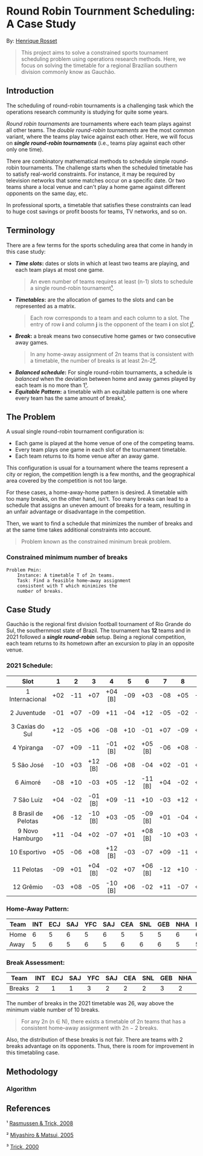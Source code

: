 Round Robin Tournment Scheduling: A Case Study
==============================================
By: [Henrique Rosset](mailto:henriquerosset@hotmail.com)

> This project aims to solve a constrained sports tournament scheduling problem using operations research methods. Here, we focus on solving the timetable for a regional Brazilian southern division commonly know as Gauchão.

## Introduction

The scheduling of round-robin tournaments is a challenging task which the operations research community is studying for quite some years. 

_Round robin tournaments_ are tournaments where each team plays against all other teams. The _double round-robin tournaments_ are the most common variant, where the teams play twice against each other. Here, we will focus on **_single round-robin tournaments_** (i.e., teams play against each other only one time).

There are combinatory mathematical methods to schedule simple round-robin tournaments. The challenge starts when the scheduled timetable has to satisfy real-world constraints. For instance, it may be required by television networks that some matches occur on a specific date. Or two teams share a local venue and can't play a home game against different opponents on the same day, etc.

In professional sports, a timetable that satisfies these constraints can lead to huge cost savings or profit boosts for teams, TV networks, and so on. 

## Terminology

There are a few terms for the sports scheduling area that come in handy in this case study:

- **_Time slots_:** dates or slots in which at least two teams are playing, and each team plays at most one game. 
    > An even number of teams requires at least (n-1) slots to schedule a single round-robin tournament[¹](#references).
- **_Timetables_:** are the allocation of games to the slots and can be represented as a matrix.
    > Each row corresponds to a team and each column to a slot. The entry of row **i** and column **j** is the opponent of the team **i** on slot **j**[¹](#references).
- **_Break_:** a break means two consecutive home games or two consecutive away games.
    > In any home-away assignment of 2n teams that is consistent with a timetable, the number of breaks is at least 2n-2[²](#references).
- **_Balanced schedule_:** For single round-robin tournaments, a schedule is _balanced_ when the deviation between home and away games played by each team is no more than 1[¹](#references).
- **_Equitable Pattern_:** a timetable with an equitable pattern is one where every team has the same amount of breaks[¹](#references).

## The Problem

A usual single round-robin tournament configuration is: 
* Each game is played at the home venue of one of the competing teams. 
* Every team plays one game in each slot of the tournament timetable.
* Each team returns to its home venue after an away game.

This configuration is usual for a tournament where the teams represent a city or region, the competition length is a few months, and the geographical area covered by the competition is not too large. 

For these cases, a home-away-home pattern is desired. A timetable with too many breaks, on the other hand, isn't. Too many breaks can lead to a schedule that assigns an uneven amount of breaks for a team, resulting in an unfair advantage or disadvantage in the competition.

Then, we want to find a schedule that minimizes the number of breaks and at the same time takes additional constraints into account. 

> Problem known as the constrained minimum break problem.

### Constrained minimum number of breaks

    Problem Pmin:
        Instance: A timetable T of 2n teams.
        Task: Find a feasible home–away assignment 
        consistent with T which minimizes the
        number of breaks.

## Case Study

Gauchão is the regional first division football tournament of Rio Grande do Sul, the southernmost state of Brazil. The tournament has **12** teams and in 2021 followed a **_single round-robin_** setup. Being a regional competition, each team returns to its hometown after an excursion to play in an opposite venue.

### 2021 Schedule:

|Slot               | 1   | 2   | 3     | 4     | 5     | 6     | 7     | 8     | 9     | 10    | 11    |
|:-----------------:|:---:|:---:|:-----:|:-----:|:-----:|:-----:|:-----:|:-----:|:-----:|:-----:|:-----:|
1 Internacional     |+02  |-11  |+07    |+04 [B]|-09    |+03    |-08    |+05    |-12    |-06 [B]|+10    |
2 Juventude         |-01  |+07  |-09    |+11    |-04    |+12    |-05    |-02    |-03    |+02 [B]|+08    |
3 Caxias do Sul     |+12  |-05  |+06    |-08    |+10    |-01    |+07    |-09    |+02    |+04 [B]|-11    |
4 Ypiranga          |-07  |+09  |-11    |-01 [B]|+02    |+05 [B]|-06    |+08    |-10    |-03 [B]|+12    |
5 São José          |-10  |+03  |+12 [B]|-06    |+08    |-04    |+02    |-01    |+07    |+11 [B]|-09    |
6 Aimoré            |-08  |+10  |-03    |+05    |-12    |-11 [B]|+04    |-02    |+09    |+01 [B]|-07    | 
7 São Luiz          |+04  |-02  |-01 [B]|+09    |-11    |+10    |-03    |+12    |+07    |+07 [B]|+06    |
8 Brasil de Pelotas |+06  |-12  |-10 [B]|+03    |-05    |-09 [B]|+01    |-04    |+11    |+07 [B]|-02    |
9 Novo Hamburgo     |+11  |-04  |+02    |-07    |+01    |+08 [B]|-10    |+03    |+09    |+09 [B]|+05    |
10 Esportivo        |+05  |-06  |+08    |+12 [B]|-03    |-07    |+09    |-11    |+04    |+02 [B]|+10    |
11 Pelotas          |-09  |+01  |+04 [B]|-02    |+07    |+06 [B]|-12    |+10    |-08    |-05 [B]|+03    |
12 Grêmio           |-03  |+08  |-05    |-10 [B]|+06    |-02    |+11    |-07    |+01    |+09 [B]|-04    |

### Home-Away Pattern:

Team  |INT|ECJ|SAJ|YFC|SAJ|CEA|SNL|GEB|NHA|ESP|PLT|GRE|
------|---|---|---|---|---|---|---|---|---|---|---|---|
Home  |	6 |	5 | 6 |	5 |	6 |	5 |	5 |	5 |	6 |	6 |	6 |	5 |
Away  |	5 |	6 | 5 |	6 |	5 |	6 |	6 |	6 |	5 |	5 |	5 |	6 |

### Break Assessment:

Team  |INT|ECJ|SAJ|YFC|SAJ|CEA|SNL|GEB|NHA|ESP|PLT|GRE|
------|---|---|---|---|---|---|---|---|---|---|---|---|
Breaks|	2 |	1 | 1 |	3 |	2 |	2 |	2 |	3 |	2 |	3 |	3 |	2 |

The number of breaks in the 2021 timetable was 26, way above the minimum viable number of 10 breaks.

> For any 2n (n ∈ N), there exists a timetable of 2n teams that has a consistent home–away assignment with 2n − 2 breaks.

Also, the distribution of these breaks is not fair. There are teams with 2 breaks advantage on its opponents. Thus, there is room for improvement in this timetabling case.

## Methodology

### Algorithm

## References 

¹ [Rasmussen & Trick, 2008](https://www.sciencedirect.com/science/article/pii/S0377221707005309)

² [Miyashiro & Matsui, 2005](https://www.sciencedirect.com/science/article/pii/S0167637704000951)

³ [Trick, 2000](https://link.springer.com/chapter/10.1007/3-540-44629-X_15)